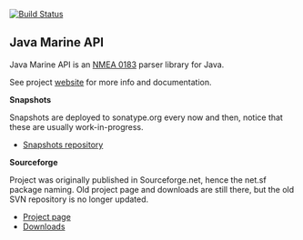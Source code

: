 [![Build Status](https://travis-ci.org/ktuukkan/marine-api.png)](https://travis-ci.org/ktuukkan/marine-api)

Java Marine API
---------------

Java Marine API is an [NMEA 0183](http://en.wikipedia.org/wiki/NMEA_0183) parser library for Java. 

See project [website](http://ktuukkan.github.io/marine-api/) for more info and documentation.

**Snapshots**

Snapshots are deployed to sonatype.org every now and then, notice that these are usually work-in-progress.

* [Snapshots repository](https://oss.sonatype.org/content/repositories/snapshots/net/sf/marineapi/marineapi/)

**Sourceforge**

Project was originally published in Sourceforge.net, hence the net.sf package naming. Old project page and downloads are still there, but the old SVN repository is no longer updated.

* [Project page](http://sf.net/projects/marineapi/)
* [Downloads](https://sourceforge.net/projects/marineapi/files/Releases/)
